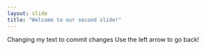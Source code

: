 ```yaml
---
layout: slide
title: "Welcome to our second slide!"
---
```

Changing my text to commit changes
Use the left arrow to go back!
